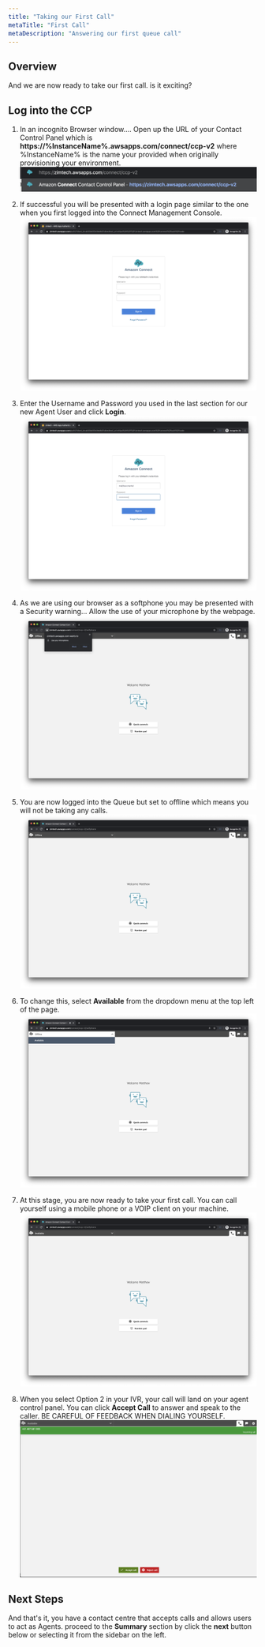 ```yaml
---
title: "Taking our First Call"
metaTitle: "First Call"
metaDescription: "Answering our first queue call"
---
```


## Overview
And we are now ready to take our first call. is it exciting?

## Log into the CCP
1. In an incognito Browser window.... Open up the URL of your Contact Control Panel which is <b>https://%InstanceName%.awsapps.com/connect/ccp-v2</b> where %InstanceName% is the name your provided when originally provisioning your environment.
![Link Blocks Together](./enablingAgents-16.png)

2. If successful you will be presented with a login page similar to the one when you first logged into the Connect Management Console.
![Link Blocks Together](./enablingAgents-17.png)

3. Enter the Username and Password you used in the last section for our new Agent User and click <b>Login</b>.
![Link Blocks Together](./enablingAgents-18.png)

4. As we are using our browser as a softphone you may be presented with a Security warning... Allow the use of your microphone by the webpage.
![Link Blocks Together](./enablingAgents-19.png)

5. You are now logged into the Queue but set to offline which means you will not be taking any calls.
![Link Blocks Together](./enablingAgents-20.png)

6. To change this, select <b>Available</b> from the dropdown menu at the top left of the page.
![Link Blocks Together](./enablingAgents-21.png)

7. At this stage, you are now ready to take your first call. You can call yourself using a mobile phone or a VOIP client on your machine.
![Link Blocks Together](./enablingAgents-22.png)

8. When you select Option 2 in your IVR, your call will land on your agent control panel. You can click <b>Accept Call</b> to answer and speak to the caller. BE CAREFUL OF FEEDBACK WHEN DIALING YOURSELF.
![Link Blocks Together](./enablingAgents-23.png)

## Next Steps
And that's it, you have a contact centre that accepts calls and allows users to act as Agents. proceed to the <b>Summary</b> section by click the <b>next</b> button below or selecting it from the sidebar on the left.